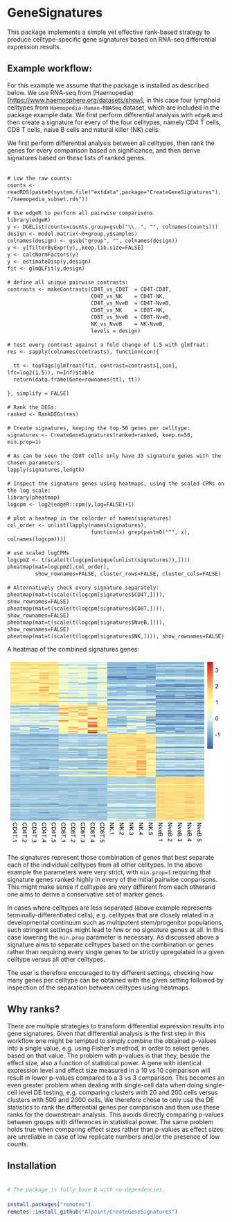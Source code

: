 # GeneSignatures

This package implements a simple yet effective rank-based strategy to produce 
celltype-specific gene signatures based on RNA-seq differential expression results.

## Example workflow:
For this example we assume that the package is installed as described below.
We use RNA-seq from (Haemopedia)[https://www.haemosphere.org/datasets/show], in this case four lymphoid celltypes from `Haemopedia-Human-RNASeq` dataset,
which are included in the package example data. We first perform differential analysis with `edgeR` and then create a signature for every of the four celltypes,
namely CD4 T cells, CD8 T cells, naive B cells and natural killer (NK) cells.

We first perform differential analysis between all celltypes, then rank the genes for every comparison based on significance, and then derive signatures
based on these lists of ranked genes.

```{r}

# Low the raw counts:
counts <- readRDS(paste0(system.file("extdata",package="CreateGeneSignatures"), "/haemopedia_subset.rds"))

# Use edgeR to perform all pairwise comparisons
library(edgeR)
y <- DGEList(counts=counts,group=gsub("\\..", "", colnames(counts)))
design <- model.matrix(~0+group,y$samples)
colnames(design) <- gsub("group", "", colnames(design))
y <- y[filterByExpr(y),,keep.lib.size=FALSE]
y <- calcNormFactors(y)
y <- estimateDisp(y,design)
fit <- glmQLFit(y,design)

# define all unique pairwise contrasts:
contrasts <- makeContrasts(CD4T_vs_CD8T  = CD4T-CD8T,
                           CD4T_vs_NK    = CD4T-NK,
                           CD4T_vs_NveB  = CD4T-NveB,
                           CD8T_vs_NK    = CD8T-NK,
                           CD8T_vs_NveB  = CD8T-NveB,
                           NK_vs_NveB    = NK-NveB,
                           levels = design)
                           
# test every contrast against a fold change of 1.5 with glmTreat:
res <- sapply(colnames(contrasts), function(con){

  tt <- topTags(glmTreat(fit, contrast=contrasts[,con], lfc=log2(1.5)), n=Inf)$table
  return(data.frame(Gene=rownames(tt), tt))

}, simplify = FALSE)

# Rank the DEGs:
ranked <- RankDEGs(res)

# Create signatures, keeping the top-50 genes per celltype:
signatures <- CreateGeneSignatures(ranked=ranked, keep.n=50, min.prop=1)

# As can be seen the CD8T cells only have 33 signature genes with the chosen parameters:
lapply(signatures,length) 

# Inspect the signature genes using heatmaps, using the scaled CPMs on the log scale:
library(pheatmap)
logcpm <- log2(edgeR::cpm(y,log=FALSE)+1)

# plot a heatmap in the colorder of names(signatures)
col_order <- unlist(lapply(names(signatures), 
                           function(x) grep(paste0("^", x), colnames(logcpm))))
                            
# use scaled logCPMs                           
logcpmZ <- t(scale(t(logcpm[unique(unlist(signatures)),])))
pheatmap(mat=logcpmZ[,col_order],
         show_rownames=FALSE, cluster_rows=FALSE, cluster_cols=FALSE)

# Alternatively check every signature separately:
pheatmap(mat=t(scale(t(logcpm[signatures$CD4T,]))), show_rownames=FALSE)
pheatmap(mat=t(scale(t(logcpm[signatures$CD8T,]))), show_rownames=FALSE)
pheatmap(mat=t(scale(t(logcpm[signatures$NveB,]))), show_rownames=FALSE)
pheatmap(mat=t(scale(t(logcpm[signatures$NK,]))), show_rownames=FALSE)

```

A heatmap of the combined signatures genes:

![heatmap](misc/heatmap.png)


The signatures represent those combination of genes that best separate each of the individual celltypes from all other celltypes. 
In the above example the parameters were very strict, with `min.prop=1` requiring that signature genes ranked highly in every of the initial pairwise conparisons.
This might make sense if celltypes are very different from each otherand one aims to derive a conservative set of marker genes.

In cases where celltypes are less separated (above example represents terminally-differentiated cells), e.g. celltypes that are closely related in
a developmental continuum such as multipotent stem/progenitor populations, such stringent settings might lead to few or no signature genes at all.
In this case lowering the `min.prop` parameter is necessary. As discussed above a signature aims to separate celltypes based on the combination or genes rather
than requiring every single genes to be strictly upregulated in a given celltype versus all other celltypes.

The user is therefore encouraged to try different settings, checking how many genes per celltype can be obtained with the given setting followed by inspection of the separation between celltypes using heatmaps.

## Why ranks?
There are multiple strategies to transform differential expression results into gene signatures. 
Given that differential analysis is the first step in this workflow one might be tempted to simply combine the obtained p-values into a single value, e.g.
using Fisher's method, in order to select genes based on that value. The problem with p-values is that they, beside the effect size, also a function of statistical power.
A gene with identical expression level and effect size measured in a 10 vs 10 comparison will result in lower p-values compared to a 3 vs 3 comparison.
This becomes an even greater problem when dealing with single-cell data when doing single-cell level DE testing, e.g. comparing clusters with 20 and 200 cells versus
clusters with 500 and 2000 cells. We therefore chose to only use the DE statistics to rank the differential genes per comparison and then use these ranks for the downstream analysis. This avoids directly comparing p-values between groups with differences in statistical power. The same problem holds true when comparing effect sizes
rather than p-values as effect sizes are unreliable in case of low replicate numbers and/or the presence of low counts.

## Installation

```r

# The package is fully base R with no dependencies.

install.packages("remotes")
remotes::install_github("ATpoint/CreateGeneSignatures")

```
